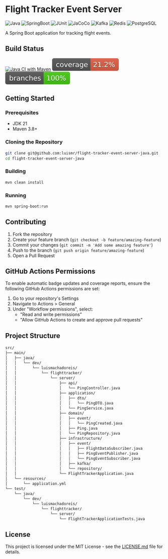 # Flight Tracker Event Server

![Java](https://img.shields.io/badge/Java-21-blue)
![SpringBoot](https://img.shields.io/badge/SpringBoot-3.4.x-blue)
![JUnit](https://img.shields.io/badge/JUnit-5.x-blue)
![JaCoCo](https://img.shields.io/badge/JaCoCo-0.8.x-blue)
![Kafka](https://img.shields.io/badge/Kafka-4.x-red)
![Redis](https://img.shields.io/badge/Redis-7.4-green)
![PostgreSQL](https://img.shields.io/badge/PostgreSQL-17-green)

A Spring Boot application for tracking flight events.

## Build Status

[![Java CI with Maven](https://github.com/luismr/flight-tracker-event-server-java/actions/workflows/maven.yml/badge.svg)](https://github.com/luismr/flight-tracker-event-server-java/actions/workflows/maven.yml)
![Coverage](badges/jacoco.svg)
![Branches](badges/branches.svg)

## Getting Started

### Prerequisites

- JDK 21
- Maven 3.8+

### Cloning the Repository

```bash
git clone git@github.com:luismr/flight-tracker-event-server-java.git
cd flight-tracker-event-server-java
```

### Building

```bash
mvn clean install
```

### Running

```bash
mvn spring-boot:run
```

## Contributing

1. Fork the repository
2. Create your feature branch (`git checkout -b feature/amazing-feature`)
3. Commit your changes (`git commit -m 'Add some amazing feature'`)
4. Push to the branch (`git push origin feature/amazing-feature`)
5. Open a Pull Request

## GitHub Actions Permissions

To enable automatic badge updates and coverage reports, ensure the following GitHub Actions permissions are set:

1. Go to your repository's Settings
2. Navigate to Actions > General
3. Under "Workflow permissions", select:
   - "Read and write permissions"
   - "Allow GitHub Actions to create and approve pull requests"

## Project Structure

```
src/
├── main/
│   ├── java/
│   │   └── dev/
│   │       └── luismachadoreis/
│   │           └── flighttracker/
│   │               └── server/
│   │                   ├── api/
│   │                   │   └── PingController.java
│   │                   ├── application/
│   │                   │   ├── dto/
│   │                   │   │   └── PingDTO.java
│   │                   │   └── PingService.java
│   │                   ├── domain/
│   │                   │   ├── event/
│   │                   │   │   └── PingCreated.java
│   │                   │   ├── Ping.java
│   │                   │   └── PingRepository.java
│   │                   ├── infrastructure/
│   │                   │   ├── event/
│   │                   │   │   ├── FlightDataSubscriber.java
│   │                   │   │   ├── PingEventPublisher.java
│   │                   │   │   └── PingEventSubscriber.java
│   │                   │   ├── kafka/
│   │                   │   └── repository/
│   │                   └── FlightTrackerApplication.java
│   └── resources/
│       └── application.yml
└── test/
    └── java/
        └── dev/
            └── luismachadoreis/
                └── flighttracker/
                    └── server/
                        └── FlightTrackerApplicationTests.java
```

## License

This project is licensed under the MIT License - see the [LICENSE.md](LICENSE.md) file for details. 